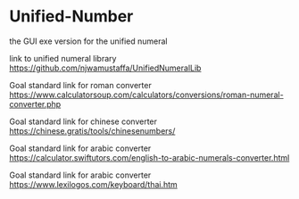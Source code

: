 # Unified-Number

the GUI exe version for the unified numeral

link to unified numeral library https://github.com/njwamustaffa/UnifiedNumeralLib

Goal standard link for roman converter https://www.calculatorsoup.com/calculators/conversions/roman-numeral-converter.php

Goal standard link for chinese converter https://chinese.gratis/tools/chinesenumbers/

Goal standard link for arabic converter https://calculator.swiftutors.com/english-to-arabic-numerals-converter.html

Goal standard link for arabic converter https://www.lexilogos.com/keyboard/thai.htm
